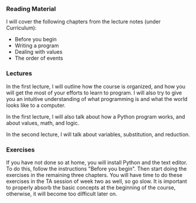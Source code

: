 
### Reading Material
I will cover the following chapters from the lecture notes (under Curriculum):

- Before you begin
- Writing a program
- Dealing with values
- The order of events

### Lectures
In the first lecture, I will outline how the course is organized, and how you will get the most of your efforts to learn to program. I will also try to give you an intuitive understanding of what programming is and what the world looks like to a computer. 

In the first lecture, I will also talk about how a Python program works, and about values, math, and logic.

In the second lecture, I will talk about variables, substitution, and reduction.

### Exercises
If you have not done so at home, you will install Python and the text editor. To do this, follow the instructions "Before you begin". Then start doing the exercises in the remaining three chapters. You will have time to do these exercises in the TA session of week two as well, so go slow. It is important to properly absorb the basic concepts at the beginning of the course, otherwise, it will become too difficult later on.

